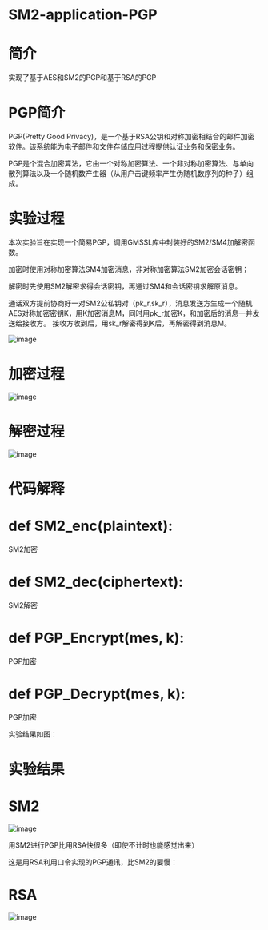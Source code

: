 # SM2-application-PGP

# 简介

实现了基于AES和SM2的PGP和基于RSA的PGP

# PGP简介

PGP(Pretty Good Privacy)，是一个基于RSA公钥和对称加密相结合的邮件加密软件。该系统能为电子邮件和文件存储应用过程提供认证业务和保密业务。


PGP是个混合加密算法，它由一个对称加密算法、一个非对称加密算法、与单向散列算法以及一个随机数产生器（从用户击键频率产生伪随机数序列的种子）组成。



# 实验过程
本次实验旨在实现一个简易PGP，调用GMSSL库中封装好的SM2/SM4加解密函数。

加密时使用对称加密算法SM4加密消息，非对称加密算法SM2加密会话密钥；

解密时先使用SM2解密求得会话密钥，再通过SM4和会话密钥求解原消息。

通话双方提前协商好一对SM2公私钥对（pk_r,sk_r），消息发送方生成一个随机AES对称加密密钥K，用K加密消息M，同时用pk_r加密K，和加密后的消息一并发送给接收方。 接收方收到后，用sk_r解密得到K后，再解密得到消息M。

![image](https://user-images.githubusercontent.com/75195549/180394343-b0b60317-1527-4465-bdc7-136696d22849.png)



# 加密过程

![image](https://user-images.githubusercontent.com/75195549/181497175-5dde2005-0929-4db5-b328-911a3beb04cf.png)


# 解密过程


![image](https://user-images.githubusercontent.com/75195549/181497223-4779cf9e-efc9-47e7-bfcf-25b9fe4afb42.png)



# 代码解释
# def SM2_enc(plaintext):
SM2加密
# def SM2_dec(ciphertext):
SM2解密
# def PGP_Encrypt(mes, k):
PGP加密



# def PGP_Decrypt(mes, k):
PGP加密


实验结果如图：


# 实验结果

# SM2
![image](https://user-images.githubusercontent.com/75195549/180399808-d8e17d1b-1435-4bfb-a3c0-33e96de74314.png)



用SM2进行PGP比用RSA快很多（即使不计时也能感觉出来）


这是用RSA利用口令实现的PGP通讯，比SM2的要慢：



# RSA
![image](https://user-images.githubusercontent.com/75195549/180400546-3055c3b3-9ef0-4cda-8df0-549a69869143.png)





